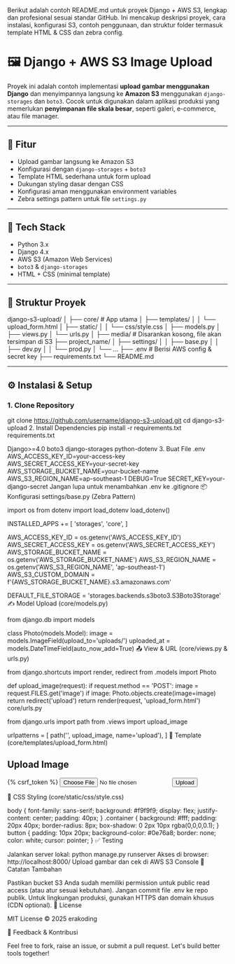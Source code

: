 Berikut adalah contoh README.md untuk proyek Django + AWS S3, lengkap dan profesional sesuai standar GitHub. Ini mencakup deskripsi proyek, cara instalasi, konfigurasi S3, contoh penggunaan, dan struktur folder termasuk template HTML & CSS dan zebra config.

# 🖼️ Django + AWS S3 Image Upload

Proyek ini adalah contoh implementasi **upload gambar menggunakan Django** dan menyimpannya langsung ke **Amazon S3** menggunakan `django-storages` dan `boto3`. Cocok untuk digunakan dalam aplikasi produksi yang memerlukan **penyimpanan file skala besar**, seperti galeri, e-commerce, atau file manager.

---

## 🚀 Fitur

- Upload gambar langsung ke Amazon S3
- Konfigurasi dengan `django-storages` + `boto3`
- Template HTML sederhana untuk form upload
- Dukungan styling dasar dengan CSS
- Konfigurasi aman menggunakan environment variables
- Zebra settings pattern untuk file `settings.py`

---

## 🧱 Tech Stack

- Python 3.x
- Django 4.x
- AWS S3 (Amazon Web Services)
- `boto3` & `django-storages`
- HTML + CSS (minimal template)

---

## 📁 Struktur Proyek

django-s3-upload/ │ ├── core/ # App utama │ ├── templates/ │ │ └── upload_form.html │ ├── static/ │ │ └── css/style.css │ ├── models.py │ ├── views.py │ └── urls.py │ ├── media/ # Disarankan kosong, file akan tersimpan di S3 ├── project_name/ │ ├── settings/ │ │ ├── base.py │ │ ├── dev.py │ │ └── prod.py │ └── ... ├── .env # Berisi AWS config & secret key ├── requirements.txt └── README.md


---

## ⚙️ Instalasi & Setup

### 1. Clone Repository

git clone https://github.com/username/django-s3-upload.git
cd django-s3-upload
2. Install Dependencies
pip install -r requirements.txt
requirements.txt

Django>=4.0
boto3
django-storages
python-dotenv
3. Buat File .env
AWS_ACCESS_KEY_ID=your-access-key
AWS_SECRET_ACCESS_KEY=your-secret-key
AWS_STORAGE_BUCKET_NAME=your-bucket-name
AWS_S3_REGION_NAME=ap-southeast-1
DEBUG=True
SECRET_KEY=your-django-secret
Jangan lupa untuk menambahkan .env ke .gitignore
📦 Konfigurasi settings/base.py (Zebra Pattern)

import os
from dotenv import load_dotenv
load_dotenv()

INSTALLED_APPS += [
    'storages',
    'core',
]

AWS_ACCESS_KEY_ID = os.getenv('AWS_ACCESS_KEY_ID')
AWS_SECRET_ACCESS_KEY = os.getenv('AWS_SECRET_ACCESS_KEY')
AWS_STORAGE_BUCKET_NAME = os.getenv('AWS_STORAGE_BUCKET_NAME')
AWS_S3_REGION_NAME = os.getenv('AWS_S3_REGION_NAME', 'ap-southeast-1')
AWS_S3_CUSTOM_DOMAIN = f'{AWS_STORAGE_BUCKET_NAME}.s3.amazonaws.com'

DEFAULT_FILE_STORAGE = 'storages.backends.s3boto3.S3Boto3Storage'
✍️ Model Upload (core/models.py)

from django.db import models

class Photo(models.Model):
    image = models.ImageField(upload_to='uploads/')
    uploaded_at = models.DateTimeField(auto_now_add=True)
📤 View & URL (core/views.py & urls.py)

from django.shortcuts import render, redirect
from .models import Photo

def upload_image(request):
    if request.method == 'POST':
        image = request.FILES.get('image')
        if image:
            Photo.objects.create(image=image)
            return redirect('upload')
    return render(request, 'upload_form.html')
core/urls.py

from django.urls import path
from .views import upload_image

urlpatterns = [
    path('', upload_image, name='upload'),
]
🧾 Template (core/templates/upload_form.html)

<!DOCTYPE html>
<html>
<head>
  <title>Upload Image to S3</title>
  <link rel="stylesheet" href="{% static 'css/style.css' %}">
</head>
<body>
  <div class="container">
    <h2>Upload Image</h2>
    <form method="POST" enctype="multipart/form-data">
      {% csrf_token %}
      <input type="file" name="image" required>
      <button type="submit">Upload</button>
    </form>
  </div>
</body>
</html>
🎨 CSS Styling (core/static/css/style.css)

body {
  font-family: sans-serif;
  background: #f9f9f9;
  display: flex;
  justify-content: center;
  padding: 40px;
}
.container {
  background: #fff;
  padding: 20px 40px;
  border-radius: 8px;
  box-shadow: 0 2px 10px rgba(0,0,0,0.1);
}
button {
  padding: 10px 20px;
  background-color: #0e76a8;
  border: none;
  color: white;
  cursor: pointer;
}
✅ Testing

Jalankan server lokal:
python manage.py runserver
Akses di browser: http://localhost:8000/
Upload gambar dan cek di AWS S3 Console
📌 Catatan Tambahan

Pastikan bucket S3 Anda sudah memiliki permission untuk public read access (atau atur sesuai kebutuhan).
Jangan commit file .env ke repo publik.
Untuk lingkungan produksi, gunakan HTTPS dan domain khusus (CDN optional).
📮 License

MIT License © 2025 erakoding

💬 Feedback & Kontribusi

Feel free to fork, raise an issue, or submit a pull request. Let's build better tools together!
